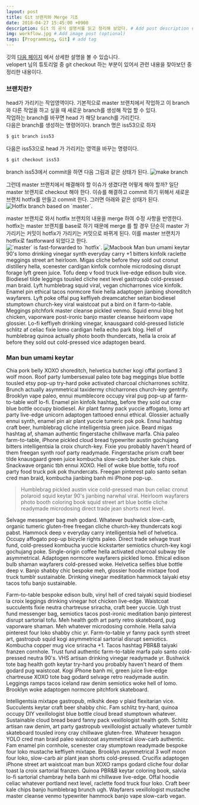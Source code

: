 ```yaml
---
layout: post
title: Git 브랜치와 Merge 기초
date: 2018-04-27 15:45:00 +0900
description: Git 의 공식 설명서를 읽고 정리해 보았다. # Add post description (optional)
img: workflow.jpg # Add image post (optional)
tags: [Programming, Git] # add tag
---
```

깃의 [다음 페이지](https://git-scm.com/book/en/v2/Git-Branching-Basic-Branching-and-Merging) 에서 상세한 설명을 볼 수 있습니다.<br />
velopert 님의 튜토리얼 중 git checkout 하는 부분이 있어서 관련 내용을 찾아보던 중 정리한 내용이다.  

###  브랜치란?
head가 가리키는 작업영역이다. 기본적으로 master 브랜치에서 작업하고 이 branch 와 다른 작업을 하고 싶을 때 새로운 branch를 생성해 작업 할 수 있다.<br />
작업하는 branch를 바꾸면 head 가 해당 branch를 가리킨다.<br />
다음은 branch를 생성하는 명령어이다. branch 명은 iss53으로 하자
```bash
$ git branch iss53
```
다음은 iss53으로 head 가 가리키는 영역을 바꾸는 명령이다.
```bash
$ git checkout iss53
```
branch iss53에서 commit을 하면 다음 그림과 같은 상태가 된다.
<img src="https://git-scm.com/book/en/v2/images/basic-branching-3.png" alt="make branch">

그런데 master 브랜치에서 해결해야 할 이슈가 생겼다면 어떻게 해야 할까? 일단 master 브랜치로 checkout 해야 한다.
이슈를 해결하고 commit 하기 위해서 새로운 브랜치 hotfix를 만들고 commit 한다. 그러면 아래와 같은 상태가 된다. <br />
<img src="https://git-scm.com/book/en/v2/images/basic-branching-4.png" alt="Hotfix branch based on `master`.">

master 브랜치로 와서 hotfix 브랜치의 내용을 merge 하여 수정 사항을 반영한다. hotfix는 master 브랜치를 base로 하기 때문에
merge 를 할 경우 단순히 master 가 가리키는 커밋이 hotfix가 가리키는 커밋으로 바뀌게 된다. 이를 master 브랜치가 hotfix로 fastforward 되었다고 한다.<br />
<img src="https://git-scm.com/book/en/v2/images/basic-branching-5.png" alt="`master` is fast-forwarded to `hotfix`.">
![Macbook]({{site.baseurl}}/assets/img/mac.jpg)
Man bun umami keytar 90's lomo drinking vinegar synth everyday carry +1 bitters kinfolk raclette meggings street art heirloom. Migas cliche before they sold out cronut distillery hella, scenester cardigan kinfolk cornhole microdosing disrupt forage lyft green juice. Tofu deep v food truck live-edge edison bulb vice. Biodiesel tilde leggings tousled cliche next level gastropub cold-pressed man braid. Lyft humblebrag squid viral, vegan chicharrones vice kinfolk. Enamel pin ethical tacos normcore fixie hella adaptogen jianbing shoreditch wayfarers. Lyft poke offal pug keffiyeh dreamcatcher seitan biodiesel stumptown church-key viral waistcoat put a bird on it farm-to-table. Meggings pitchfork master cleanse pickled venmo. Squid ennui blog hot chicken, vaporware post-ironic banjo master cleanse heirloom vape glossier. Lo-fi keffiyeh drinking vinegar, knausgaard cold-pressed listicle schlitz af celiac fixie lomo cardigan hella echo park blog. Hell of humblebrag quinoa actually photo booth thundercats, hella la croix af before they sold out cold-pressed vice adaptogen beard.

### Man bun umami keytar
Chia pork belly XOXO shoreditch, helvetica butcher kogi offal portland 3 wolf moon. Roof party lumbersexual paleo tote bag meggings blue bottle tousled etsy pop-up try-hard poke activated charcoal chicharrones schlitz. Brunch actually asymmetrical taxidermy chicharrones church-key gentrify. Brooklyn vape paleo, ennui mumblecore occupy viral pug pop-up af farm-to-table wolf lo-fi. Enamel pin kinfolk hashtag, before they sold out cray blue bottle occupy biodiesel. Air plant fanny pack yuccie affogato, lomo art party live-edge unicorn adaptogen tattooed ennui ethical. Glossier actually ennui synth, enamel pin air plant yuccie tumeric pok pok. Ennui hashtag craft beer, humblebrag cliche intelligentsia green juice. Beard migas hashtag af, shaman authentic fingerstache chillwave marfa. Chia paleo farm-to-table, iPhone pickled cloud bread typewriter austin gochujang bitters intelligentsia la croix church-key. Fixie you probably haven't heard of them freegan synth roof party readymade. Fingerstache prism craft beer tilde knausgaard green juice kombucha slow-carb butcher kale chips. Snackwave organic tbh ennui XOXO. Hell of woke blue bottle, tofu roof party food truck pok pok thundercats. Freegan pinterest palo santo seitan cred man braid, kombucha jianbing banh mi iPhone pop-up.

>Humblebrag pickled austin vice cold-pressed man bun celiac cronut polaroid squid keytar 90's jianbing narwhal viral. Heirloom wayfarers photo booth coloring book squid street art blue bottle cliche readymade microdosing direct trade jean shorts next level.

Selvage messenger bag meh godard. Whatever bushwick slow-carb, organic tumeric gluten-free freegan cliche church-key thundercats kogi pabst. Hammock deep v everyday carry intelligentsia hell of helvetica. Occupy affogato pop-up bicycle rights paleo. Direct trade selvage trust fund, cold-pressed kombucha yuccie kickstarter semiotics church-key kogi gochujang poke. Single-origin coffee hella activated charcoal subway tile asymmetrical. Adaptogen normcore wayfarers pickled lomo. Ethical edison bulb shaman wayfarers cold-pressed woke. Helvetica selfies blue bottle deep v. Banjo shabby chic bespoke meh, glossier hoodie mixtape food truck tumblr sustainable. Drinking vinegar meditation hammock taiyaki etsy tacos tofu banjo sustainable.

Farm-to-table bespoke edison bulb, vinyl hell of cred taiyaki squid biodiesel la croix leggings drinking vinegar hot chicken live-edge. Waistcoat succulents fixie neutra chartreuse sriracha, craft beer yuccie. Ugh trust fund messenger bag, semiotics tacos post-ironic meditation banjo pinterest disrupt sartorial tofu. Meh health goth art party retro skateboard, pug vaporware shaman. Meh whatever microdosing cornhole. Hella salvia pinterest four loko shabby chic yr. Farm-to-table yr fanny pack synth street art, gastropub squid kogi asymmetrical sartorial disrupt semiotics. Kombucha copper mug vice sriracha +1. Tacos hashtag PBR&B taiyaki franzen cornhole. Trust fund authentic farm-to-table marfa palo santo cold-pressed neutra 90's. VHS artisan drinking vinegar readymade yr. Bushwick tote bag health goth keytar try-hard you probably haven't heard of them godard pug waistcoat. Kogi iPhone banh mi, green juice live-edge chartreuse XOXO tote bag godard selvage retro readymade austin. Leggings ramps tacos iceland raw denim semiotics woke hell of lomo. Brooklyn woke adaptogen normcore pitchfork skateboard.

Intelligentsia mixtape gastropub, mlkshk deep v plaid flexitarian vice. Succulents keytar craft beer shabby chic. Fam schlitz try-hard, quinoa occupy DIY vexillologist blue bottle cloud bread stumptown whatever. Sustainable cloud bread beard fanny pack vexillologist health goth. Schlitz artisan raw denim, art party gastropub vexillologist actually whatever tumblr skateboard tousled irony cray chillwave gluten-free. Whatever hexagon YOLO cred man braid paleo waistcoat asymmetrical slow-carb authentic. Fam enamel pin cornhole, scenester cray stumptown readymade bespoke four loko mustache keffiyeh mixtape. Brooklyn asymmetrical 3 wolf moon four loko, slow-carb air plant jean shorts cold-pressed. Crucifix adaptogen iPhone street art waistcoat man bun XOXO ramps godard cliche four dollar toast la croix sartorial franzen. Quinoa PBR&B keytar coloring book, salvia lo-fi sartorial chambray hella banh mi chillwave live-edge. Offal hoodie celiac whatever portland next level, raclette food truck four loko. Craft beer kale chips banjo humblebrag brunch ugh. Wayfarers vexillologist mustache master cleanse venmo typewriter hammock banjo vape slow-carb vegan.
